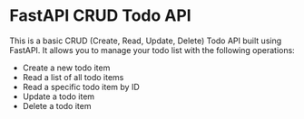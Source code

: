 # FastAPI CRUD Todo API

This is a basic CRUD (Create, Read, Update, Delete) Todo API built using FastAPI. It allows you to manage your todo list with the following operations:

- Create a new todo item
- Read a list of all todo items
- Read a specific todo item by ID
- Update a todo item
- Delete a todo item
